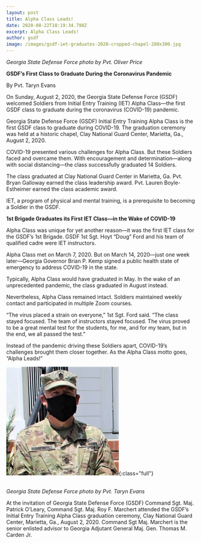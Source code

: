 ```yaml
---
layout: post
title: Alpha Class Leads!
date: 2020-08-22T18:19:34.798Z
excerpt: Alpha Class Leads!
author: gsdf
image: /images/gsdf-iet-graduates-2020-cropped-chapel-280x300.jpg
---
```

*Georgia State Defense Force photo by Pvt. Oliver Price*

**GSDF’s First Class to Graduate During the Coronavirus Pandemic**

By Pvt. Taryn Evans

On Sunday, August 2, 2020, the Georgia State Defense Force (GSDF) welcomed Soldiers from Initial Entry Training (IET) Alpha Class—the first GSDF class to graduate during the coronavirus (COVID-19) pandemic.

Georgia State Defense Force (GSDF) Initial Entry Training Alpha Class is the first GSDF class to graduate during COVID-19. The graduation ceremony was held at a historic chapel, Clay National Guard Center, Marietta, Ga., August 2, 2020. 

COVID-19 presented various challenges for Alpha Class. But these Soldiers faced and overcame them. With encouragement and determination—along with social distancing—the class successfully graduated 14 Soldiers.

The class graduated at Clay National Guard Center in Marietta, Ga. Pvt. Bryan Galloway earned the class leadership award. Pvt. Lauren Boyle-Estheimer earned the class academic award.

IET, a program of physical and mental training, is a prerequisite to becoming a Soldier in the GSDF.

**1st Brigade Graduates its First IET Class—in the Wake of COVID-19**

Alpha Class was unique for yet another reason—it was the first IET class for the GSDF’s 1st Brigade. GSDF 1st Sgt. Hoyt “Doug” Ford and his team of qualified cadre were IET instructors.

Alpha Class met on March 7, 2020. But on March 14, 2020—just one week later—Georgia Governor Brian P. Kemp signed a public health state of emergency to address COVID-19 in the state.

Typically, Alpha Class would have graduated in May. In the wake of an unprecedented pandemic, the class graduated in August instead.

Nevertheless, Alpha Class remained intact. Soldiers maintained weekly contact and participated in multiple Zoom courses.

“The virus placed a strain on everyone,” 1st Sgt. Ford said. “The class stayed focused. The team of instructors stayed focused. The virus proved to be a great mental test for the students, for me, and for my team, but in the end, we all passed the test.”

Instead of the pandemic driving these Soldiers apart, COVID-19’s challenges brought them closer together. As the Alpha Class motto goes, “Alpha Leads!”

![Georgia State Defense Force photo by Pvt. Taryn Evans](/images/gsdf-iet-marchert-close-cropped-solo-capture-300x290.jpg){:class="full"}

\
*Georgia State Defense Force photo by Pvt. Taryn Evans*

At the invitation of Georgia State Defense Force (GSDF) Command Sgt. Maj. Patrick O’Leary, Command Sgt. Maj. Roy F. Marchert attended the GSDF’s Initial Entry Training Alpha Class graduation ceremony, Clay National Guard Center, Marietta, Ga., August 2, 2020. Command Sgt Maj. Marchert is the senior enlisted advisor to Georgia Adjutant General Maj. Gen. Thomas M. Carden Jr.
